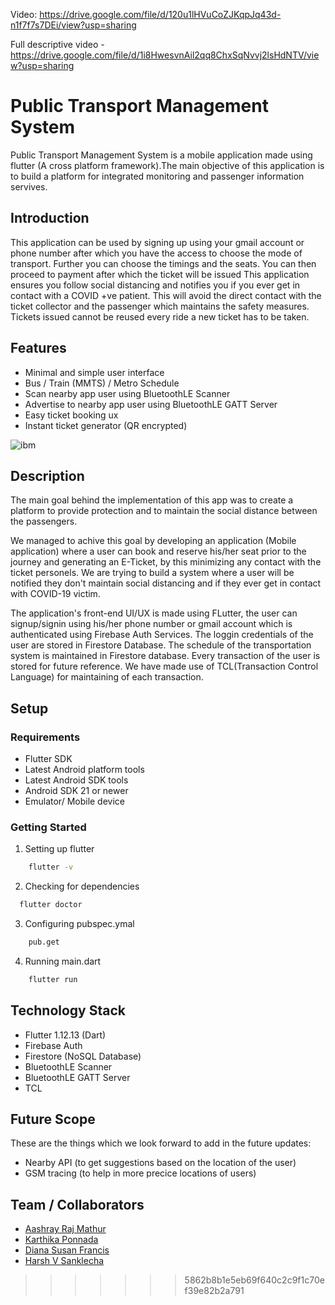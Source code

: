 
Video: https://drive.google.com/file/d/120u1lHVuCoZJKqpJq43d-n1f7f7s7DEi/view?usp=sharing

Full descriptive video - https://drive.google.com/file/d/1i8HwesvnAil2qq8ChxSqNvvj2lsHdNTV/view?usp=sharing


# Public Transport Management System

Public Transport Management System is a mobile application made using flutter (A cross platform framework).The main objective of this application is to build a platform for integrated monitoring and passenger information servives. 


## Introduction

This application can be used by signing up using your gmail account or phone number after which you have the access to choose the mode of transport. Further you can choose the timings and the seats. You can then proceed to payment after which the ticket will be issued
This application ensures you follow social distancing and notifies you if you ever get in contact with a COVID +ve patient.
This will avoid the direct contact with the ticket collector and the passenger which maintains the safety measures. Tickets issued cannot be reused every ride a new ticket has to be taken.

## Features

- Minimal and simple user interface
- Bus / Train (MMTS) / Metro Schedule
- Scan nearby app user using BluetoothLE Scanner
- Advertise to nearby app user using BluetoothLE GATT Server
- Easy ticket booking ux
- Instant ticket generator (QR encrypted)

![ibm](https://user-images.githubusercontent.com/44742284/85989742-93311f80-ba0e-11ea-80ac-b0ed1d4bd3b5.gif)

## Description
 
The main goal behind the implementation of this app was to create a platform to provide protection and to maintain the social distance between the passengers.

We managed to achive this goal by developing an application (Mobile application) where a user can book and reserve his/her seat prior to the journey and generating an E-Ticket, by this minimizing any contact with the ticket personels. We are trying to build a system where a user will be notified they don't maintain social distancing and if they ever get in contact with COVID-19 victim.

The application's front-end UI/UX is made using FLutter, the user can signup/signin using his/her phone number or gmail account which is authenticated using Firebase Auth Services. The loggin credentials of the user are stored in Firestore Database. The schedule of the transportation system is maintained in Firestore database. Every transaction of the user is stored for future reference. We have made use of TCL(Transaction Control Language) for maintaining of each transaction.

## Setup
### Requirements

- Flutter SDK
- Latest Android platform tools
- Latest Android SDK tools
- Android SDK 21 or newer
- Emulator/ Mobile device

### Getting Started

1. Setting up flutter

```sh
    flutter -v
  ```

 2. Checking for dependencies
 
  ```sh
    flutter doctor
  ```
  
3. Configuring pubspec.ymal

```sh
    pub.get
  ```

4. Running main.dart

```sh
    flutter run
  ```
  
## Technology Stack

- Flutter 1.12.13 (Dart)
- Firebase Auth
- Firestore (NoSQL Database)
- BluetoothLE Scanner
- BluetoothLE GATT Server
- TCL

## Future Scope

These are the things which we look forward to add in the future updates:

- Nearby API (to get suggestions based on the location of the user)
- GSM tracing (to help in more precice locations of users)

## Team / Collaborators
- [Aashray Raj Mathur](https://github.com/aashrayrajm)
- [Karthika Ponnada](https://github.com/karthika251199)
- [Diana Susan Francis](https://github.com/Diana-999)
- [Harsh V Sanklecha](https://github.com/Harsh-Sanklecha)
>>>>>>> 5862b8b1e5eb69f640c2c9f1c70ef39e82b2a791
